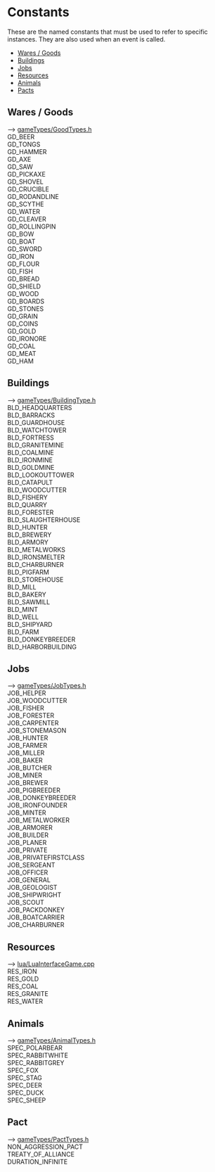 # Constants

These are the named constants that must be used to refer to specific instances.
They are also used when an event is called.

- [Wares / Goods](#Wares-/-Goods)  
- [Buildings](#Buildings)  
- [Jobs](#Jobs)  
- [Resources](#Resources)  
- [Animals](#Animals)  
- [Pacts](#Pacts)  

## Wares / Goods

--> [gameTypes/GoodTypes.h](../../libs/s25main/gameTypes/GoodTypes.h)  
GD_BEER  
GD_TONGS  
GD_HAMMER  
GD_AXE  
GD_SAW  
GD_PICKAXE  
GD_SHOVEL  
GD_CRUCIBLE  
GD_RODANDLINE  
GD_SCYTHE  
GD_WATER  
GD_CLEAVER  
GD_ROLLINGPIN  
GD_BOW  
GD_BOAT  
GD_SWORD  
GD_IRON  
GD_FLOUR  
GD_FISH  
GD_BREAD  
GD_SHIELD  
GD_WOOD  
GD_BOARDS  
GD_STONES  
GD_GRAIN  
GD_COINS  
GD_GOLD  
GD_IRONORE  
GD_COAL  
GD_MEAT  
GD_HAM  

## Buildings

--> [gameTypes/BuildingType.h](../../libs/s25main/gameTypes/BuildingType.h)  
BLD_HEADQUARTERS  
BLD_BARRACKS  
BLD_GUARDHOUSE  
BLD_WATCHTOWER  
BLD_FORTRESS  
BLD_GRANITEMINE  
BLD_COALMINE  
BLD_IRONMINE  
BLD_GOLDMINE  
BLD_LOOKOUTTOWER  
BLD_CATAPULT  
BLD_WOODCUTTER  
BLD_FISHERY  
BLD_QUARRY  
BLD_FORESTER  
BLD_SLAUGHTERHOUSE  
BLD_HUNTER  
BLD_BREWERY  
BLD_ARMORY  
BLD_METALWORKS  
BLD_IRONSMELTER  
BLD_CHARBURNER  
BLD_PIGFARM  
BLD_STOREHOUSE  
BLD_MILL  
BLD_BAKERY  
BLD_SAWMILL  
BLD_MINT  
BLD_WELL  
BLD_SHIPYARD  
BLD_FARM  
BLD_DONKEYBREEDER  
BLD_HARBORBUILDING  

## Jobs

--> [gameTypes/JobTypes.h](../../libs/s25main/gameTypes/JobTypes.h)  
JOB_HELPER  
JOB_WOODCUTTER  
JOB_FISHER  
JOB_FORESTER  
JOB_CARPENTER  
JOB_STONEMASON  
JOB_HUNTER  
JOB_FARMER  
JOB_MILLER  
JOB_BAKER  
JOB_BUTCHER  
JOB_MINER  
JOB_BREWER  
JOB_PIGBREEDER  
JOB_DONKEYBREEDER  
JOB_IRONFOUNDER  
JOB_MINTER  
JOB_METALWORKER  
JOB_ARMORER  
JOB_BUILDER  
JOB_PLANER  
JOB_PRIVATE  
JOB_PRIVATEFIRSTCLASS  
JOB_SERGEANT  
JOB_OFFICER  
JOB_GENERAL  
JOB_GEOLOGIST  
JOB_SHIPWRIGHT  
JOB_SCOUT  
JOB_PACKDONKEY  
JOB_BOATCARRIER  
JOB_CHARBURNER

## Resources

--> [lua/LuaInterfaceGame.cpp](../../libs/s25main/lua/LuaInterfaceGame.cpp)  
RES_IRON  
RES_GOLD  
RES_COAL  
RES_GRANITE  
RES_WATER  

## Animals

--> [gameTypes/AnimalTypes.h](../../libs/s25main/gameTypes/AnimalTypes.h)  
SPEC_POLARBEAR  
SPEC_RABBITWHITE  
SPEC_RABBITGREY  
SPEC_FOX  
SPEC_STAG  
SPEC_DEER  
SPEC_DUCK  
SPEC_SHEEP  

## Pact

--> [gameTypes/PactTypes.h](../../libs/s25main/gameTypes/PactTypes.h)  
NON_AGGRESSION_PACT  
TREATY_OF_ALLIANCE  
DURATION_INFINITE
